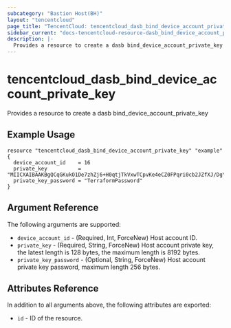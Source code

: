 ```yaml
---
subcategory: "Bastion Host(BH)"
layout: "tencentcloud"
page_title: "TencentCloud: tencentcloud_dasb_bind_device_account_private_key"
sidebar_current: "docs-tencentcloud-resource-dasb_bind_device_account_private_key"
description: |-
  Provides a resource to create a dasb bind_device_account_private_key
---
```


# tencentcloud_dasb_bind_device_account_private_key

Provides a resource to create a dasb bind_device_account_private_key

## Example Usage

```hcl
resource "tencentcloud_dasb_bind_device_account_private_key" "example" {
  device_account_id    = 16
  private_key          = "MIICXAIBAAKBgQCqGKukO1De7zhZj6+H0qtjTkVxwTCpvKe4eCZ0FPqri0cb2JZfXJ/DgYSF6vUpwmJG8wVQZKjeGcjDOL5UlsuusFncCzWBQ7RKNUSesmQRMSGkVb1/3j+skZ6UtW+5u09lHNsj6tQ51s1SPrCBkedbNf0Tp0GbMJDyR4e9T04ZZwIDAQABAoGAFijko56+qGyN8M0RVyaRAXz++xTqHBLh"
  private_key_password = "TerraformPassword"
}
```

## Argument Reference

The following arguments are supported:

* `device_account_id` - (Required, Int, ForceNew) Host account ID.
* `private_key` - (Required, String, ForceNew) Host account private key, the latest length is 128 bytes, the maximum length is 8192 bytes.
* `private_key_password` - (Optional, String, ForceNew) Host account private key password, maximum length 256 bytes.

## Attributes Reference

In addition to all arguments above, the following attributes are exported:

* `id` - ID of the resource.



